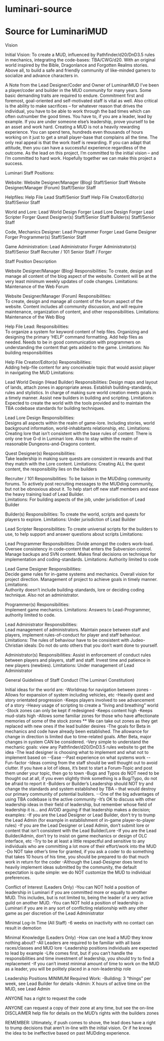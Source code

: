 # luminari-source
# Source for LuminariMUD

Vision

Initial Vision:  To create a MUD, influenced by Pathfinder/d20/DnD3.5 rules in mechanics, integrating the code-bases:  TBA/CWG/d20.  With an original world inspired by the Bible, Dragonlance and Forgotten Realms stories.  Above all, to build a safe and friendly community of like-minded gamers to socialize and advance characters in.

A Note from the Lead Designer/Coder and Owner of LuminariMUD
	I’ve been a player/coder and builder in the MUD community for many years.  Some basic demanding traits are required to endure.  Commitment first and foremost, goal-oriented and self-motivated staff is vital as well.  Also critical is the ability to make sacrifices – for whatever reason that drives the individual, you have to be able to work through the bad times which can often outnumber the good times.  You have to, if you are a leader, lead by example.  If you are under someone else’s leadership, prove yourself to be an asset and work hard.
	Creating a MUD is not a heavily rewarding experience.  You can spend tens, hundreds even thousands of hours working on it just to get a small player-base that complains all the time.  The only real appeal is that the work itself is rewarding.  If you can adapt that attitude, then you can have a successful experience regardless of the outcome.
	As the lead on this project, I’m committed to the initial vision – and I’m committed to hard work.  Hopefully together we can make this project a success.

Luminari Staff Positions:

Website:
Website Designer/Manager (Blog)		Staff/Senior Staff
Website Designer/Manager (Forum)		Staff/Senior Staff

Helpfiles:
Help File Lead					Staff/Senior Staff
Help File Creator/Editor(s)			Staff/Senior Staff

World and Lore:
Lead World Design				Forger
Lead Lore Design				Forger
Lead Scripter					Forger
Quest Designer(s)				Staff/Senior Staff
Builder(s)					Staff/Senior Staff

Code, Mechanics Designer:
Lead Programmer				Forger
Lead Game Designer				Forger
Programmer(s)				Staff/Senior Staff

Game Administration:
Lead Administrator				Forger
Administrator(s)				Staff/Senior Staff
Recruiter / 101					Senior Staff / Forger

Staff Position Description

Website Designer/Manager (Blog)
Responsibilities:
To create, design and manage all content of the blog aspect of the website.  Content will be at the very least minimum weekly updates of code changes.
Limitations:
	Maintenance of the Web Forum	

Website Designer/Manager (Forum)
Responsibilities:  
To create, design and manage all content of the forum aspect of the website.  Content includes all community discussion, and will require maintenance, organization of content, and other responsibilities.
Limitations:
	Maintenance of the Web Blog	

Help File Lead:
Responsibilities:  
	To organize a system for keyword content of help files.  Organizing and designing the primary ‘HELP’ command formatting.  Add help files as needed.  Needs to be in good communication with programmers on understanding the content that gets added to the game.
Limitations:
	No building responsibilities

Help File Creator/Editor(s)
Responsibilities:  
	Adding help-file content for any conceivable topic that would assist player in navigating the MUD
Limitations:
	
Lead World Design (Head Builder)
Responsibilities:
	Design maps and layout of lands, attach zones in appropriate areas.  Establish building-standards, rules and stylistics.  In charge of making sure world creation meets goals in a timely manner.  Assist new builders in building and scripting.
Limitations:
	Expected to create the world with the tools provided and to maintain the TBA codebase standards for building techniques.
	
Lead Lore Design
Responsibilities:  
	Designs all aspects within the realm of game-lore.  Including stories, world background information, world-inhabitants relationship, etc.
Limitations:
	Creating lore that isn’t consistent with the base rules of content:  There is only one true G-d in Luminari lore.  Also to stay within the realm of reasonable Dungeons-and-Dragons content.

Quest Designer(s)
Responsibilities:  
	Take leadership in making sure quests are consistent in rewards and that they match with the Lore content.
Limitations:
	Creating ALL the quest content, the responsibility lies on the builders 	

Recruiter / 101
Responsibilities: 
	To be liaison in the MUDding community forums.  To actively post recruiting messages to the MUDding community, but not be obnoxious about it.  To help start off new staff members and ease the heavy training load of Lead Builder.   
Limitations:
	For building aspects of the job, under jurisdiction of Lead Builder

Builder(s)
Responsibilities: 
	To create the world, scripts and quests for players to explore. 
Limitations:
	Under jurisdiction of Lead Builder

Lead Scripter
Responsibilities: 
	To create universal scripts for the builders to use, to help support and answer questions about scripts
Limitations:

Lead Programmer
Responsibilities:
	Divide amongst the coders work-load.  Oversee consistency in code-content that enters the Subversion control.  Manage backups and SVN content.  Makes final decisions on technique for implementation and coding-standards.
Limitations:
	Authority limited to code

Lead Game Designer
Responsibilities:  
	Decide game rules for in-game systems and mechanics.  Overall vision for project direction.  Management of project to achieve goals in timely manner.
Limitations:	
	Authority doesn’t include building-standards, lore or deciding coding technique.  Also not an administrator.

Programmer(s)
Responsibilities:  
	Implement game mechanics.
Limitations:
	Answers to Lead-Programmer, authority limited to code.

Lead Administrator
Responsibilities:  
	Lead management of administrators.  Maintain peace between staff and players, implement rules-of-conduct for player and staff behaviour.
Limitations:
	The rules of behaviour have to be consistent with Judeo-Christian ideals:  Do not do unto others that you don’t want done to yourself.

Administrator(s)
Responsibilities: 
	Assist in enforcement of conduct rules between players and players, staff and staff.  Invest time and patience in new players (newbies).
Limitations:
	Under management of Lead Administrator

General Guidelines of Staff Conduct
(The Luminari Constitution)

Initial ideas for the world are:
	-Worldmap for navigation between zones
	-Allows for expansion of system including vehicles, etc
	-Heavily quest and story orientated progression
	-Keeps players involved to see advancement of a story
	-Heavy usage of scripting to create a “living and breathing” world
	-Stock zones can only be kept if redesigned
	-Keeps content high
	-Keeps mud-stats high
	-Allows some familiar zones for those who have affectionate memories of some of the stock zones
  		** We can take out zones as they get replaced with new ones if the lead builder desires
	-The goals for Beta in mechanics and code have already been established.  The allowance for change in direction is limited due to time-related goals.  After Beta, major changes in system CAN be considered.
	-Very simple to understand the mechanic goals:  view any Pathfinder/d20/DnD3.5 rules website to get the idea
	-The lead designer is choosing what to implement and what not to implement based on
		--Ease
		--Past experience on what systems work
		--Fun-factor
	-Ideas coming from the staff should be well thought out to avoid clutter.  If you have a lot of ideas, it’s best to start a Forum-Topic and post them under your topic, then go to town
	-Bugs and Typos do NOT need to be thought out at all, if you even slightly think something is  a Bug/Typo, do not be afraid to report it
	-Builders or Builder’s Leadership should NOT try and change the standards and system established by TBA – that would destroy our primary community of potential builders.
		--One of the big advantages of using TBA codebase is the active community
	-It’s OK to discuss with other leadership ideas in their field of leadership, but remember whose field of leadership it is… and AVOID arguing if that leadership makes a decision; examples:
	-If you are the Lead Designer or Lead Builder, don’t try to trump the Lead Admin (for example in establishment of in-game player-to-player rules)
	-If you are the Lead Designer or Lead Admin, don’t submit lore or content that isn’t consistent with the Lead Builder/Lore
	-If you are the Lead Builder/Admin, don’t try to insist on game mechanics or design of OLC interface, etc
	-Try to be at least a little respectful and sensitive to any individuals who are committing a lot more of their effort/work into the MUD
	-Do NOT take other’s time for granted, if you ask a coder to do something that takes 10 hours of his time, you should be prepared to do that much work in return for the coder
	-Although the Lead-Designer does tend to heavily implement ideas submitted by the community, the default expectation is quite simple:  we do NOT customize the MUD to individual preferences.


Conflict of Interest (Leaders Only)
	-You can NOT hold a position of leadership in Luminari if you are committed more or equally to another MUD.  This includes, but is not limited to, being the leader of a very active guild on another MUD.
	-You can NOT hold a position of leadership in Luminari if you are in any sort of conflicting relationship with any other game as per discretion of the Lead Administrator


Minimal Log-In Time (All Staff)
	-6 weeks on inactivity with no contact can result in demotion


Minimal Knowledge (Leaders Only)
	-How can one lead a MUD they know nothing about?
	-All Leaders are required to be familiar with all base races/classes and MUD lore
	-Leadership positions individuals are expected to lead by example
	-Life comes first, but if you can’t handle the responsibilities and time investment of leadership, you should try to find a replacement
	-If you can’t invest minimal amount of time to work on the MUD as a leader, you will be politely placed in a non-leadership role


Leadership Positions MINIMUM Required Work:
	-Building:  3 “things” per week, see Lead Builder for details
	-Admin:  X hours of active time on the MUD, see Lead Admin

ANYONE has a right to request the code

ANYONE can request a copy of their zone at any time, but see the on-line DISCLAIMER help file for details on the MUD’s rights with the builders zones

REMEMBER:  Ultimately, if push comes to shove, the lead does have a right to trump decisions that aren’t in-line with the initial vision.  Or if he knows the idea to be ineffective based on past MUDding experience.

